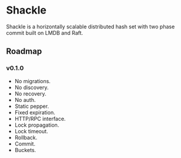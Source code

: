 # Shackle

Shackle is a horizontally scalable distributed hash set with two phase commit built on LMDB and Raft.

## Roadmap

### v0.1.0
- No migrations.
- No discovery.
- No recovery.
- No auth.
- Static pepper.
- Fixed expiration.
- HTTP/RPC interface.
- Lock propagation.
- Lock timeout.
- Rollback.
- Commit.
- Buckets.
